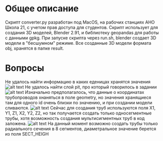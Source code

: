 # Общее описание
Скрипт converter.py разработан под MacOS, на рабочих станциях АНО Школа 21, с учетом прав доступа для студентов.
Скрипт использует для создания 3D моделей, Blender 2.91, и библиотеку geopandas для работы с данными gpkg.
При запуске скрипта через run.sh, blender создает 3D модели в "бесшумном" режиме.
Все созданные 3D модели формата obj, хранятся в папке result.

# Вопросы
 Не удалось найти информацию в каких еденицах хранятся значения
 ![alt text](https://github.com/Sladge17/BConv-gpkg2obj-/blob/master/Sceenshoots/Screen1.png) 
 Не удалось найти слой pit, про который говорилось в задании
 ![alt text](https://github.com/Sladge17/BConv-gpkg2obj-/blob/master/Sceenshoots/Screen2.png)
 Изначально предполагалось, что данные о координатах трубопроводов хнаняться в поле geometry, но значения хранящиеся там для одного id очень близки по значению, и при создании модели сливаются.
 ![alt text](https://github.com/Sladge17/BConv-gpkg2obj-/blob/master/Sceenshoots/Screen3.png)
 Сейчас для создания труб используются поля X1, Y1, Z1, X2, Y2, Z2, но так получается создать только односегментные трубы, хотя возможность создания мультисигментных труб в код заложена.
![alt text](https://github.com/Sladge17/BConv-gpkg2obj-/blob/master/Sceenshoots/Screen4.png)
 На данный момент возможно создать трубы только радиального сечения в 8 сегментов, диаметральное значение берется из поля SECT_HEIGH
